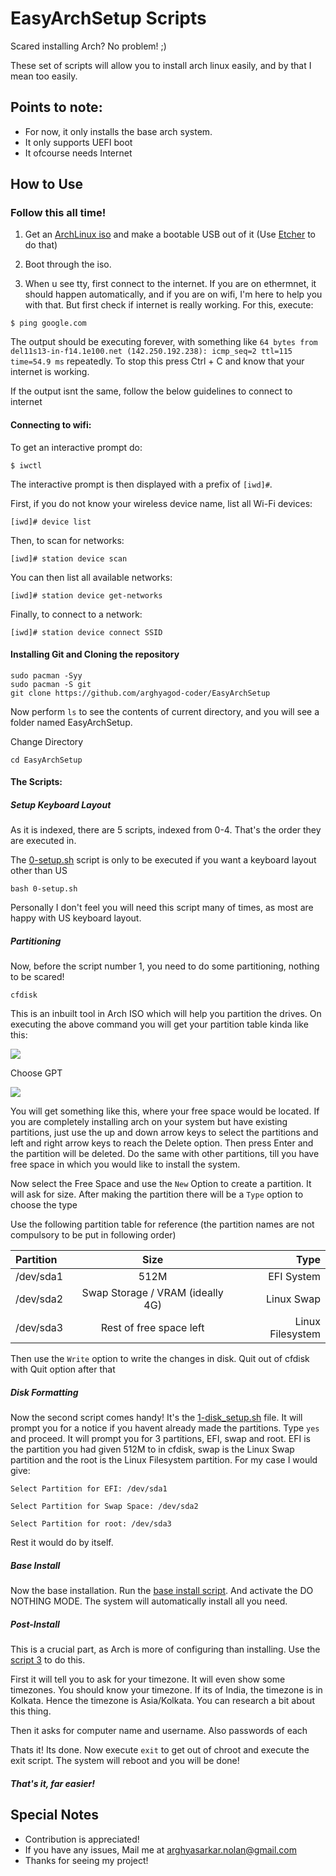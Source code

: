 # EasyArchSetup Scripts

Scared installing Arch? No problem! ;) 

These set of scripts will allow you to install arch linux easily, and by that I mean too easily.

## Points to note:

- For now, it only installs the base arch system.
- It only supports UEFI boot
- It ofcourse needs Internet

## How to Use

### Follow this all time!

1. Get an [ArchLinux iso](https://archlinux.org/download/) and make a bootable USB out of it (Use [Etcher](https://etcher.io) to do that)

2. Boot through the iso.

3. When u see tty, first connect to the internet. If you are on ethermnet, it should happen automatically, and if you are on wifi, I'm here to help you with that. But first check if internet is really working. For this, execute:

```
$ ping google.com
```

The output should be executing forever, with something like `64 bytes from del11s13-in-f14.1e100.net (142.250.192.238): icmp_seq=2 ttl=115 time=54.9 ms` repeatedly. To stop this press Ctrl + C and know that your internet is working. 

If the output isnt the same, follow the below guidelines to connect to internet

#### Connecting to wifi:

To get an interactive prompt do:

```
$ iwctl
```

The interactive prompt is then displayed with a prefix of `[iwd]#`.

First, if you do not know your wireless device name, list all Wi-Fi devices:

```
[iwd]# device list
```

Then, to scan for networks:

```
[iwd]# station device scan
```

You can then list all available networks:

```
[iwd]# station device get-networks
```

Finally, to connect to a network:

```
[iwd]# station device connect SSID
```

#### Installing Git and Cloning the repository

```
sudo pacman -Syy
sudo pacman -S git
git clone https://github.com/arghyagod-coder/EasyArchSetup
```

Now perform `ls` to see the contents of current directory, and you will see a folder named EasyArchSetup.

Change Directory
```
cd EasyArchSetup
```

#### The Scripts:

##### Setup Keyboard Layout

As it is indexed, there are 5 scripts, indexed from 0-4. That's the order they are executed in. 

The [0-setup.sh](/0-setup.sh) script is only to be executed if you want a keyboard layout other than US

```
bash 0-setup.sh
```

Personally I don't feel you will need this script many of times, as most are happy with US keyboard layout.

##### Partitioning

Now, before the script number 1, you need to do some partitioning, nothing to be scared!

```
cfdisk
```

This is an inbuilt tool in Arch ISO which will help you partition the drives. On executing the above command you will get your partition table kinda like this:

![](https://media.geeksforgeeks.org/wp-content/uploads/20190221160330/lab1.png)

Choose GPT

![](https://external-content.duckduckgo.com/iu/?u=https%3A%2F%2Fupload.wikimedia.org%2Fwikipedia%2Fcommons%2Fthumb%2F8%2F85%2FCfdisk_screenshot.png%2F414px-Cfdisk_screenshot.png&f=1&nofb=1)

You will get something like this, where your free space would be located. If you are completely installing arch on your system but have existing partitions, just use the up and down arrow keys to select the partitions and left and right arrow keys to reach the Delete option. Then press Enter and the partition will be deleted. Do the same with other partitions, till you have free space in which you would like to install the system.

Now select the Free Space and use the `New` Option to create a partition. It will ask for size. After making the partition there will be a `Type` option to choose the type

Use the following partition table for reference (the partition names are not compulsory to be put in following order)

| Partition      | Size         | Type         |
| :------------- | :----------: | -----------: |
|  /dev/sda1     | 512M         | EFI System   |
| /dev/sda2      | Swap Storage / VRAM (ideally 4G) | Linux Swap |
| /dev/sda3      | Rest of free space left | Linux Filesystem |

Then use the `Write` option to write the changes in disk. Quit out of cfdisk with Quit option after that

##### Disk Formatting

Now the second script comes handy! It's the [1-disk_setup.sh](/1-disk_setup.sh) file. It will prompt you for a notice if you havent already made the partitions. Type `yes` and proceed. It will prompt you for 3 partitions, EFI, swap and root. EFI is the partition you had given 512M to in cfdisk, swap is the Linux Swap partition and the root is the Linux Filesystem partition. For my case I would give:

```
Select Partition for EFI: /dev/sda1

Select Partition for Swap Space: /dev/sda2

Select Partition for root: /dev/sda3
```

Rest it would do by itself.

##### Base Install

Now the base installation. Run the [base install script](/2-base_install.sh). And activate the DO NOTHING MODE. The system will automatically install all you need.

##### Post-Install

This is a crucial part, as Arch is more of configuring than installing. Use the [script 3](/3-post-base.sh) to do this.

First it will tell you to ask for your timezone. It will even show some timezones. You should know your timezone. If its of India, the timezone is in Kolkata. Hence the timezone is Asia/Kolkata. You can research a bit about this thing.

Then it asks for computer name and username. Also passwords of each

Thats it! Its done. Now execute `exit` to get out of chroot and execute the exit script. The system will reboot and you will be done!

##### That's it, far easier!

## Special Notes

- Contribution is appreciated! 
- If you have any issues, Mail me at arghyasarkar.nolan@gmail.com
- Thanks for seeing my project!
